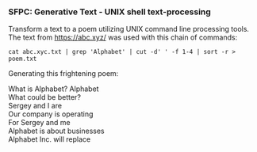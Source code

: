 ### SFPC: Generative Text - UNIX shell text-processing 

Transform a text to a poem utilizing UNIX command line processing tools.  
The text from https://abc.xyz/ was used with this chain of commands:

```
cat abc.xyc.txt | grep 'Alphabet' | cut -d' ' -f 1-4 | sort -r > poem.txt
```

Generating this frightening poem:

What is Alphabet? Alphabet  
What could be better?  
Sergey and I are  
Our company is operating  
For Sergey and me  
Alphabet is about businesses  
Alphabet Inc. will replace  
